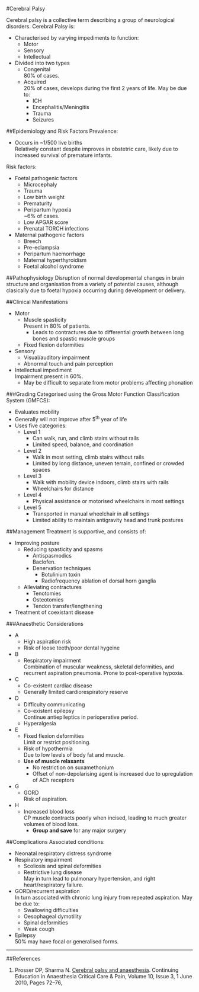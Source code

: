 #Cerebral Palsy

Cerebral palsy is a collective term describing a group of neurological disorders. Cerebral Palsy is:
* Characterised by varying impediments to function:
	* Motor
	* Sensory
	* Intellectual
* Divided into two types
	* Congenital  
	80% of cases.
	* Acquired  
	20% of cases, develops during the first 2 years of life. May be due to:
		* ICH
		* Encephalitis/Meningitis
		* Trauma
		* Seizures

##Epidemiology and Risk Factors
Prevalence:
* Occurs in ~1/500 live births  
Relatively constant despite improves in obstetric care, likely due to increased survival of premature  infants.


Risk factors:
* Foetal pathogenic factors
	* Microcephaly
	* Trauma
	* Low birth weight
	* Prematurity
	* Peripartum hypoxia  
	~6% of cases.
	* Low APGAR score
	* Prenatal TORCH infections
* Maternal pathogenic factors
	* Breech
	* Pre-eclampsia
	* Peripartum haemorrhage
	* Maternal hyperthyroidism
	* Foetal alcohol syndrome




##Pathophysiology
Disruption of normal developmental changes in brain structure and organisation from a variety of potential causes, although clasically due to foetal hypoxia occurring during development or delivery.

##Clinical Manifestations
* Motor
	* Muscle spasticity  
	Present in 80% of patients.
		* Leads to contractures due to differential growth between long bones and spastic muscle groups
	* Fixed flexion deformities
* Sensory
	* Visual/auditory impairment
	* Abnormal touch and pain perception
* Intellectual impediment  
Impairment present in 60%.
	* May be difficult to separate from motor problems affecting phonation

###Grading
Categorised using the Gross Motor Function Classification System (GMFCS):
* Evaluates mobility
* Generally will not improve after 5<sup>th</sup> year of life
* Uses five categories:
	* Level 1
		* Can walk, run, and climb stairs without rails
		* Limited speed, balance, and coordination
	* Level 2
		* Walk in most setting, climb stairs without rails
		* Limited by long distance, uneven terrain, confined or crowded spaces
	* Level 3
		* Walk with mobility device indoors, climb stairs with rails
		* Wheelchairs for distance
	* Level 4
		* Physical assistance or motorised wheelchairs in most settings
	* Level 5
		* Transported in manual wheelchair in all settings
		* Limited ability to maintain antigravity head and trunk postures

##Management
Treatment is supportive, and consists of:
* Improving posture
	* Reducing spasticity and spasms
		* Antispasmodics  
		Baclofen.
		* Denervation techniques
			* Botulinium toxin
			* Radiofrequency ablation of dorsal horn ganglia
	* Alleviating contractures
		* Tenotomies
		* Osteotomies
		* Tendon transfer/lengthening
* Treatment of coexistant disease

###Anaesthetic Considerations
* A
	* High aspiration risk  
	* Risk of loose teeth/poor dental hygeine
* B
	* Respiratory impairment  
	Combination of muscular weakness, skeletal deformities, and recurrent aspiration pneumonia. Prone to post-operative hypoxia.
* C
	* Co-existent cardiac disease
	* Generally limited cardiorespiratory reserve
* D
	* Difficulty communicating
	* Co-existent epilepsy  
	Continue antiepileptics in perioperative period.
	* Hyperalgesia
* E
	* Fixed flexion deformities  
	Limit or restrict positioning.
	* Risk of hypothermia  
	Due to low levels of body fat and muscle.
	* **Use of muscle relaxants**
		* No restriction on suxamethonium
		* Offset of non-depolarising agent is increased due to upregulation of ACh receptors
* G
	* GORD  
	Risk of aspiration.
* H
	* Increased blood loss  
	CP muscle contracts poorly when incised, leading to much greater volumes of blood loss.
		* **Group and save** for any major surgery

##Complications
Associated conditions:
* Neonatal respiratory distress syndrome
* Respiratory impairment
	* Scoliosis and spinal deformities
	* Restrictive lung disease  
	May in turn lead to pulmonary hypertension, and right heart/respiratory failure.
* GORD/recurrent aspiration  
In turn associated with chronic lung injury from repeated aspiration. May be due to:
	* Swallowing difficulties
	* Oesophageal dymotility
	* Spinal deformities
	* Weak cough
* Epilepsy  
50% may have focal or generalised forms.



---
##References
1. Prosser DP, Sharma N. [Cerebral palsy and anaesthesia](https://academic.oup.com/bjaed/article/10/3/72/478687). Continuing Education in Anaesthesia Critical Care & Pain, Volume 10, Issue 3, 1 June 2010, Pages 72–76, 